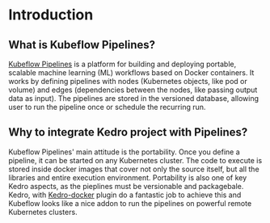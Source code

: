 # Introduction

## What is Kubeflow Pipelines?

[Kubeflow Pipelines](https://www.kubeflow.org/docs/pipelines/) is a platform for
building and deploying portable, scalable machine learning (ML) workflows based 
on Docker containers. It works by defining pipelines with nodes (Kubernetes objects, 
like pod or volume) and edges (dependencies between the nodes, like passing output 
data as input). The pipelines are stored in the versioned database, allowing user 
to run the pipeline once or schedule the recurring run.

## Why to integrate Kedro project with Pipelines?

Kubeflow Pipelines' main attitude is the portability. Once you define a pipeline,
it can be started on any Kubernetes cluster. The code to execute is stored inside 
docker images that cover not only the source itself, but all the libraries and 
entire execution environment. Portability is also one of key Kedro aspects, as 
the pieplines must be versionable and packagebale. Kedro, with 
[Kedro-docker](https://github.com/quantumblacklabs/kedro-docker) plugin do a fantastic 
job to achieve this and Kubeflow looks like a nice addon to run the pipelines 
on powerful remote Kubernetes clusters.
